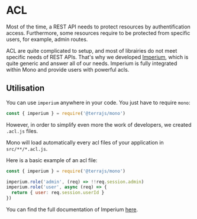 # ACL

Most of the time, a REST API needs to protect resources by authentification access. Furthermore, some resources require to be protected from specific users, for example, admin routes.

ACL are quite complicated to setup, and most of librairies do not meet specific needs of REST APIs. That's why we developed [Imperium](https://github.com/terrajs/imperium), which is quite generic and answer all of our needs. Imperium is fully integrated within Mono and provide users with powerful acls.

## Utilisation

You can use `imperium` anywhere in your code. You just have to require `mono`:

```js
const { imperium } = require('@terrajs/mono')
```

However, in order to simplify even more the work of developers, we created `.acl.js` files.

Mono will load automatically every acl files of your application in `src/**/*.acl.js`.

Here is a basic example of an acl file:

```js
const { imperium } = require('@terrajs/mono')

imperium.role('admin', (req) => !!req.session.admin)
imperium.role('user', async (req) => {
  return { user: req.session.userId }
})
```

You can find the full documentation of Imperium [here](https://github.com/terrajs/imperium).
